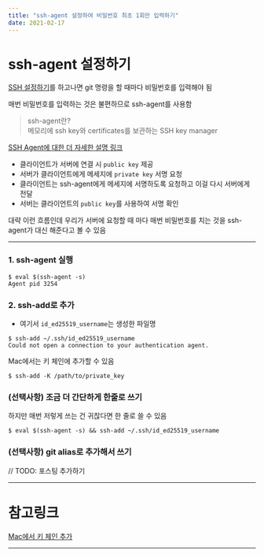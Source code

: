 ```yaml
---
title: "ssh-agent 설정하여 비밀번호 최초 1회만 입력하기"
date: 2021-02-17
---
```


# ssh-agent 설정하기

[SSH 설정하기](https://viiviii.github.io/using-multiple-github-accounts-with-ssh-key/)를 하고나면 git 명령을 할 때마다 비밀번호를 입력해야 됨

매번 비밀번호를 입력하는 것은 불편하므로 ssh-agent를 사용함

> ssh-agent란?  
> 메모리에 ssh key와 certificates를 보관하는 SSH key manager

[SSH Agent에 대한 더 자세한 설명 링크](https://smallstep.com/blog/ssh-agent-explained/)

- 클라이언트가 서버에 연결 시 `public key` 제공
- 서버가 클라이언트에게 메세지에 `private key` 서명 요청
- 클라이언트는 ssh-agent에게 메세지에 서명하도록 요청하고 이걸 다시 서버에게 전달
- 서버는 클라이언트의 `public key`를 사용하여 서명 확인

대략 이런 흐름인데 우리가 서버에 요청할 때 마다 매번 비밀번호를 치는 것을 ssh-agent가 대신 해준다고 볼 수 있음


---

### 1. ssh-agent 실행

```
$ eval $(ssh-agent -s)
Agent pid 3254
```

### 2. ssh-add로 추가

* 여기서 `id_ed25519_username`는 생성한 파일명

```
$ ssh-add ~/.ssh/id_ed25519_username
Could not open a connection to your authentication agent.
```

Mac에서는 키 체인에 추가할 수 있음

```
$ ssh-add -K /path/to/private_key
```

### (선택사항) 조금 더 간단하게 한줄로 쓰기

하지만 매번 저렇게 쓰는 건 귀찮다면 한 줄로 쓸 수 있음

```
$ eval $(ssh-agent -s) && ssh-add ~/.ssh/id_ed25519_username
```

### (선택사항) git alias로 추가해서 쓰기

// TODO: 포스팅 추가하기

---

# 참고링크

[Mac에서 키 체인 추가](https://stackoverflow.com/questions/21095054/ssh-key-still-asking-for-password-and-passphrase)

---
